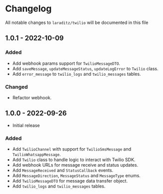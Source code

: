 # Changelog

All notable changes to `laraditz/twilio` will be documented in this file

## 1.0.1 - 2022-10-09


### Added
- Add webhook params support for `TwilioMessageDTO`.
- Add `saveMessage`, `updateMessageStatus`, `updateLogError` to `Twilio` class.
- Add `error_message` to `twilio_logs` and `twilio_messages` tables.

### Changed
- Refactor webhook.


## 1.0.0 - 2022-09-26

- Initial release

### Added
- Add `TwilioChannel` with support for `TwilioSmsMessage` and `TwilioWhatsappMessage`.
- Add `Twilio` class to handle logic to interact with Twilio SDK.
- Add webhook URLs for message receive and status updates.
- Add `MessageReceived` and `StatusCallback` events.
- Add `MessageDirection`, `MessageStatus` and `MessageType` enums.
- Add `TwilioMessageDTO` for message data transfer object.
- Add `twilio_logs` and `twilio_messages` tables.